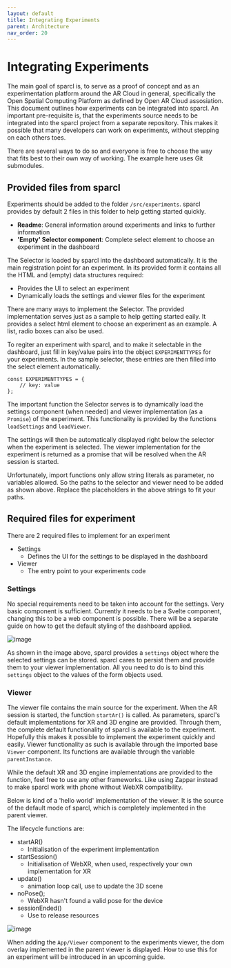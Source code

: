 ```yaml
---
layout: default
title: Integrating Experiments
parent: Architecture
nav_order: 20
---
```


# Integrating Experiments

The main goal of sparcl is, to serve as a proof of concept and as an experimentation platform around the AR Cloud in general, specifically the Open Spatial Computing Platform as defined by Open AR Cloud assosiation. This document outlines how experiments can be integrated into sparcl. An important pre-requisite is, that the experiments source needs to be integrated into the sparcl project from a separate repository. This makes it possible that many developers can work on experiments, without stepping on each others toes.

There are several ways to do so and everyone is free to choose the way that fits best to their own way of working. The example here uses Git submodules.


## Provided files from sparcl
Experiments should be added to the folder `/src/experiments`. sparcl provides by default 2 files in this folder to help getting started quickly.

- **Readme**: General information around experiments and links to further information
- **'Empty' Selector component**: Complete select element to choose an experiment in the dashboard

The Selector is loaded by sparcl into the dashboard automatically. It is the main registration point for an experiment. In its provided form it contains all the HTML and (empty) data structures required:
- Provides the UI to select an experiment
- Dynamically loads the settings and viewer files for the experiment

There are many ways to implement the Selector. The provided implementation serves just as a sample to help getting started eaily. It provides a select html element to choose an experiment as an example. A list, radio boxes can also be used. 

To regiter an experiment with sparcl, and to make it selectable in the dashboard, just fill in key/value pairs into the object `EXPERIMENTTYPES` for your experiments. In the sample selector, these entries are then filled into the select element automatically.

```svelte
const EXPERIMENTTYPES = {
    // key: value
};
```

The important function the Selector serves is to dynamically load the settings component (when needed) and viewer implementation (as a ```Promise```) of the experiment. This functionality is provided by the functions `loadSettings` and `loadViewer`. 



The settings will then be automatically displayed right below the selector when the experiment is selected. The viewer implementation for the experiment is returned as a promise that will be resolved when the AR session is started.

Unfortunately, import functions only allow string literals as parameter, no variables allowed. So the paths to the selector and viewer need to be added as shown above. Replace the placeholders in the above strings to fit your paths.


## Required files for experiment
There are 2 required files to implement for an experiment

- Settings
  - Defines the UI for the settings to be displayed in the dashboard
- Viewer
  - The entry point to your experiments code

### Settings
No special requirements need to be taken into account for the settings. Very basic component is sufficient. Currently it needs to be a Svelte component, changing this to be a web component is possible. There will be a separate guide on how to get the default styling of the dashboard applied.

![image](https://user-images.githubusercontent.com/231274/122668779-07357c00-d1ba-11eb-8d75-a24cbdff37a6.png)

As shown in the image above, sparcl provides a `settings` object where the selected settings can be stored. sparcl cares to persist them and provide them to your viewer implementation. All you need to do is to bind this `settings` object to the values of the form objects used.

### Viewer

The viewer file contains the main source for the experiment. When the AR session is started, the function `startAr()` is called. As parameters, sparcl's default implementations for XR and 3D engine are provided. Through them, the complete default functionality of sparcl is available to the experiment. Hopefully this makes it possible to implement the experiment quickly and easily. Viewer functionality as such is available through the imported base `Viewer` component. Its functions are available through the variable `parentInstance`.

While the default XR and 3D engine implementations are provided to the function, feel free to use any other frameworks. Like using Zappar instead to make sparcl work with phone without WebXR compatibility.

Below is kind of a 'hello world' implementation of the viewer. It is the source of the default mode of sparcl, which is completely implemented in the parent viewer. 

The lifecycle functions are:
- startAR()
  - Initialisation of the experiment implementation
- startSession()
  - Initialisation of WebXR, when used, respectively your own implementation for XR
- update()
  - animation loop call, use to update the 3D scene
- noPose();
  - WebXR hasn't found a valid pose for the device
- sessionEnded()
  - Use to release resources

![image](https://user-images.githubusercontent.com/231274/122675675-d154bf80-d1da-11eb-9eb0-e6975eb548bd.png)


When adding the `App/Viewer` component to the experiments viewer, the dom overlay implemented in the parent viewer is displayed. How to use this for an experiment will be introduced in an upcoming guide.
